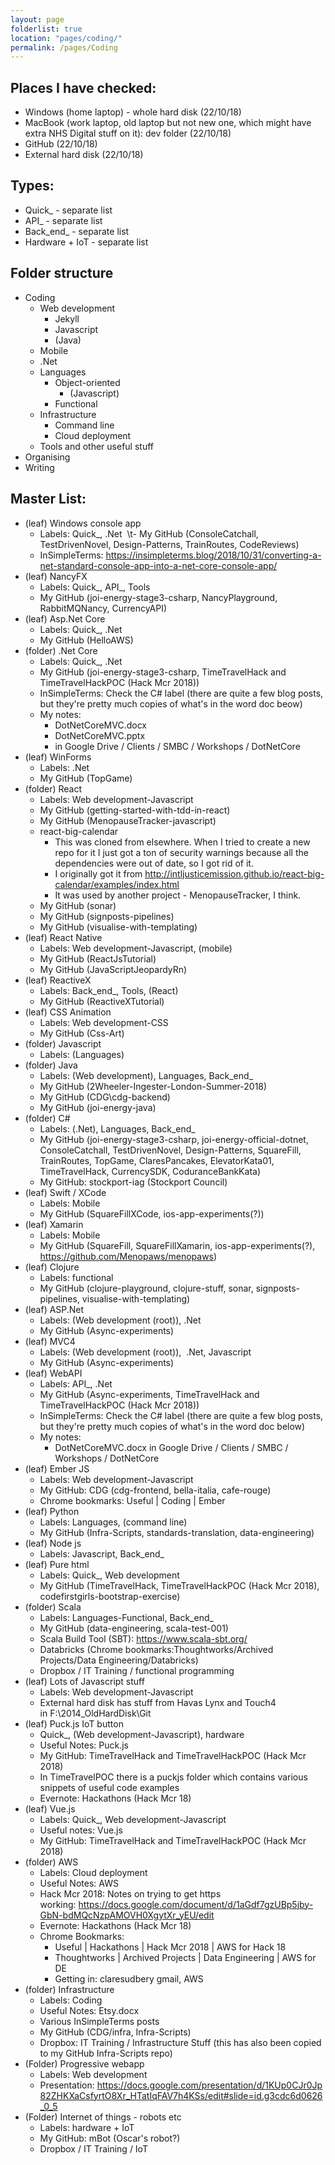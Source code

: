 ```yaml
---
layout: page
folderlist: true
location: "pages/coding/"
permalink: /pages/Coding
---
```


## Places I have checked:
- Windows (home laptop) - whole hard disk (22/10/18)
- MacBook (work laptop, old laptop but not new one, which might have extra NHS Digital stuff on it): dev folder (22/10/18)
- GitHub (22/10/18)
- External hard disk (22/10/18)

## Types:
- Quick_ - separate list
- API_ - separate list
- Back_end_ - separate list
- Hardware + IoT - separate list

## Folder structure
- Coding
    - Web development
        - Jekyll
        - Javascript
        - (Java)
    - Mobile
    - .Net
    - Languages
        - Object-oriented
            - (Javascript)
        - Functional
    - Infrastructure
        - Command line
        - Cloud deployment
    - Tools and other useful stuff
- Organising
- Writing

## Master List:
- (leaf) Windows console app
    - Labels: Quick_, .Net  
\t- My GitHub (ConsoleCatchall, TestDrivenNovel, Design-Patterns, TrainRoutes, CodeReviews)
    - InSimpleTerms: https://insimpleterms.blog/2018/10/31/converting-a-net-standard-console-app-into-a-net-core-console-app/
- (leaf) NancyFX
    - Labels: Quick_, API_, Tools
    - My GitHub (joi-energy-stage3-csharp, NancyPlayground, RabbitMQNancy, CurrencyAPI)
- (leaf) Asp.Net Core
    - Labels: Quick_, .Net
    - My GitHub (HelloAWS)
- (folder) .Net Core
    - Labels: Quick_, .Net
    - My GitHub (joi-energy-stage3-csharp, TimeTravelHack and TimeTravelHackPOC (Hack Mcr 2018))
    - InSimpleTerms: Check the C# label (there are quite a few blog posts, but they're pretty much copies of what's in the word doc beow)
    - My notes: 
        - DotNetCoreMVC.docx 
        - DotNetCoreMVC.pptx 
        - in Google Drive / Clients / SMBC / Workshops / DotNetCore
- (leaf) WinForms
    - Labels: .Net
    - My GitHub (TopGame)
- (folder) React
    - Labels: Web development-Javascript  
    - My GitHub (getting-started-with-tdd-in-react)
    - My GitHub (MenopauseTracker-javascript)
    - react-big-calendar
        - This was cloned from elsewhere. When I tried to create a new repo for it I just got a ton of security warnings because all the dependencies were out of date, so I got rid of it.
        - I originally got it from http://intljusticemission.github.io/react-big-calendar/examples/index.html
        - It was used by another project - MenopauseTracker, I think.
    - My GitHub (sonar)
    - My GitHub (signposts-pipelines)
    - My GitHub (visualise-with-templating)  
- (leaf) React Native
    - Labels: Web development-Javascript, (mobile)  
    - My GitHub (ReactJsTutorial)
    - My GitHub (JavaScriptJeopardyRn)
- (leaf) ReactiveX
    - Labels: Back_end_, Tools, (React)
    - My GitHub (ReactiveXTutorial)
- (leaf) CSS Animation
    - Labels: Web development-CSS
    - My GitHub (Css-Art)
- (folder) Javascript
    - Labels: (Languages)
- (folder) Java
    - Labels: (Web development), Languages, Back_end_
    - My GitHub (2Wheeler-Ingester-London-Summer-2018)
    - My GitHub (CDG\cdg-backend)
    - My GitHub (joi-energy-java)
- (folder) C#
    - Labels: (.Net), Languages, Back_end_
    - My GitHub (joi-energy-stage3-csharp, joi-energy-official-dotnet, ConsoleCatchall, TestDrivenNovel, Design-Patterns, SquareFill,  TrainRoutes, TopGame, ClaresPancakes, ElevatorKata01, TimeTravelHack, CurrencySDK, CoduranceBankKata)
    - My GitHub: stockport-iag (Stockport Council) 
- (leaf) Swift / XCode
    - Labels: Mobile
    - My GitHub (SquareFillXCode, ios-app-experiments(?))
- (leaf) Xamarin
    - Labels: Mobile
    - My GitHub (SquareFill, SquareFillXamarin, ios-app-experiments(?),  https://github.com/Menopaws/menopaws)
- (leaf) Clojure 
    - Labels: functional
    - My GitHub (clojure-playground, clojure-stuff, sonar, signposts-pipelines, visualise-with-templating)
- (leaf) ASP.Net 
    - Labels: (Web development (root)), .Net  
    - My GitHub (Async-experiments)
- (leaf) MVC4
    - Labels: (Web development (root)),  .Net, Javascript  
    - My GitHub (Async-experiments)
- (leaf) WebAPI
    - Labels: API_, .Net
    - My GitHub (Async-experiments, TimeTravelHack and TimeTravelHackPOC (Hack Mcr 2018))
    - InSimpleTerms: Check the C# label (there are quite a few blog posts, but they're pretty much copies of what's in the word doc below)
    - My notes: 
        - DotNetCoreMVC.docx in Google Drive / Clients / SMBC / Workshops / DotNetCore
- (leaf) Ember JS
    - Labels: Web development-Javascript  
    - My GitHub: CDG (cdg-frontend, bella-italia, cafe-rouge)
    - Chrome bookmarks: Useful | Coding | Ember
- (leaf) Python
    - Labels: Languages, (command line)
    - My GitHub (Infra-Scripts, standards-translation, data-engineering)
- (leaf) Node js
    - Labels: Javascript, Back_end_
- (leaf) Pure html
    - Labels: Quick_, Web development
    - My GitHub (TimeTravelHack, TimeTravelHackPOC (Hack Mcr 2018), codefirstgirls-bootstrap-exercise)
- (folder) Scala
    - Labels: Languages-Functional, Back_end_
    - My GitHub (data-engineering, scala-test-001)
    - Scala Build Tool (SBT): https://www.scala-sbt.org/
    - Databricks (Chrome bookmarks:Thoughtworks/Archived Projects/Data Engineering/Databricks)
    - Dropbox / IT Training / functional programming
- (leaf) Lots of Javascript stuff
    - Labels: Web development-Javascript
    - External hard disk has stuff from Havas Lynx and Touch4 in F:\2014_OldHardDisk\Git
- (leaf) Puck.js IoT button
    - Quick_, (Web development-Javascript), hardware
    - Useful Notes: Puck.js
    - My GitHub: TimeTravelHack and TimeTravelHackPOC (Hack Mcr 2018)
    - In TimeTravelPOC there is a puckjs folder which contains various snippets of useful code examples
    - Evernote: Hackathons (Hack Mcr 18)
- (leaf) Vue.js
    - Labels: Quick_, Web development-Javascript
    - Useful notes: Vue.js
    - My GitHub: TimeTravelHack and TimeTravelHackPOC (Hack Mcr 2018)
- (folder) AWS
    - Labels: Cloud deployment
    - Useful Notes: AWS
    - Hack Mcr 2018: Notes on trying to get https working: https://docs.google.com/document/d/1aGdf7gzUBp5jby-GbN-bdMQcNzpAMOVH0XgytXr_yEU/edit
    - Evernote: Hackathons (Hack Mcr 18)
    - Chrome Bookmarks:
        - Useful | Hackathons | Hack Mcr 2018 | AWS for Hack 18
        - Thoughtworks | Archived Projects | Data Engineering | AWS for DE
        - Getting in: claresudbery gmail, AWS
- (folder) Infrastructure
    - Labels: Coding
    - Useful Notes: Etsy.docx
    - Various InSimpleTerms posts
    - My GitHub (CDG/infra, Infra-Scripts)
    - Dropbox: IT Training / Infrastructure Stuff (this has also been copied to my GitHub Infra-Scripts repo)
- (Folder) Progressive webapp
    - Labels: Web development
    - Presentation: https://docs.google.com/presentation/d/1KUp0CJr0Jp82ZHKXaCsfyrtO8Xr_HTatIqFAV7h4KSs/edit#slide=id.g3cdc6d0626_0_5
- (Folder) Internet of things - robots etc
    - Labels: hardware + IoT
    - My GitHub: mBot (Oscar's robot?)
    - Dropbox / IT Training / IoT